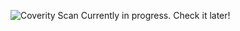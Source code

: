 ![Coverity Scan](https://img.shields.io/coverity/scan/LeFouTrolleur%2FBOT_UTILS)
Currently in progress. Check it later!
